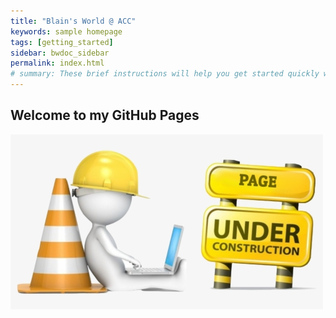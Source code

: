 ```yaml
---
title: "Blain's World @ ACC"
keywords: sample homepage
tags: [getting_started]
sidebar: bwdoc_sidebar
permalink: index.html
# summary: These brief instructions will help you get started quickly with the theme. The other topics in this help provide additional information and detail about working with other aspects of this theme and Jekyll.
---
```


## Welcome to my GitHub Pages

![Under Construction](images/new-content-coming-soon-web-page-is-under.png)

